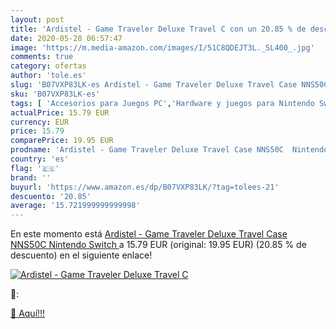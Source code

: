 ```yaml
---
layout: post
title: 'Ardistel - Game Traveler Deluxe Travel C con un 20.85 % de descuento'
date: 2020-05-28 06:57:47
image: 'https://m.media-amazon.com/images/I/51C8QDEJT3L._SL400_.jpg'
comments: true
category: ofertas
author: 'tole.es'
slug: 'B07VXP83LK-es Ardistel - Game Traveler Deluxe Travel Case NNS50C...'
sku: 'B07VXP83LK-es'
tags: [ 'Accesorios para Juegos PC','Hardware y juegos para Nintendo Switch','Hardware y juegos para PlayStation 4','Juegos para Nintendo Switch','Juegos para PlayStation 4','Juegos y Accesorios para PC','Teclados para gamers para PC','Videojuegos','nintendo', ]
actualPrice: 15.79 EUR
currency: EUR
price: 15.79
comparePrice: 19.95 EUR
prodname: 'Ardistel - Game Traveler Deluxe Travel Case NNS50C  Nintendo Switch '
country: 'es'
flag: '🇪🇸'
brand: ''
buyurl: 'https://www.amazon.es/dp/B07VXP83LK/?tag=tolees-21'
descuento: '20.85'
average: '15.721999999999998'
---
```


En este momento está [Ardistel - Game Traveler Deluxe Travel Case NNS50C  Nintendo Switch ](https://www.amazon.es/dp/B07VXP83LK/?tag=tolees-21) a 15.79 EUR (original: 19.95 EUR) (20.85 %  de descuento) en el siguiente enlace!

[![Ardistel - Game Traveler Deluxe Travel C](https://m.media-amazon.com/images/I/51C8QDEJT3L._SL400_.jpg)](https://www.amazon.es/dp/B07VXP83LK/?tag=tolees-21)

🔎:


[🛒 Aquí!!!](https://www.amazon.es/dp/B07VXP83LK/?tag=tolees-21)

